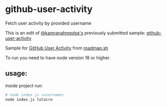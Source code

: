 # github-user-activity
Fetch user activity by provided username

This is an edit of [@kamranahmedse's](https://github.com/kamranahmedse) previously submitted sample: [github-user-activity](https://github.com/kamranahmedse/github-user-activity)

Sample for [GitHub User Activity](https://roadmap.sh/projects/github-user-activity) from [roadmap.sh](https://roadmap.sh/)

To run you need to have node version 18 or higher.

## usage:

inside project run:

```bash
# node index.js <username>
node index.js lolocro
```
